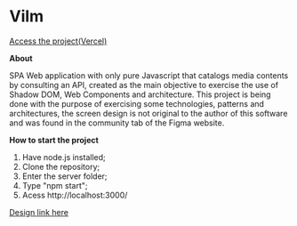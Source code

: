 # Vilm

[Access the project(Vercel)](https://vilm-ebon.vercel.app/)

**About**

SPA Web application with only pure Javascript that catalogs media contents by consulting an API, created as the main objective to exercise the use of Shadow DOM, Web Components and architecture.
This project is being done with the purpose of exercising some technologies, patterns and architectures, the screen design is not original to the author of this software and was found in the community tab of the Figma website.

**How to start the project**

1. Have node.js installed;
2. Clone the repository;
3. Enter the server folder;
4. Type "npm start";
5. Acess http://localhost:3000/

[Design link here](https://www.figma.com/community/file/943040636909922983)
